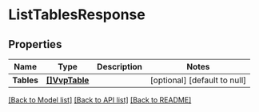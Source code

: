 # ListTablesResponse

## Properties
Name | Type | Description | Notes
------------ | ------------- | ------------- | -------------
**Tables** | [**[]VvpTable**](VvpTable.md) |  | [optional] [default to null]

[[Back to Model list]](../README.md#documentation-for-models) [[Back to API list]](../README.md#documentation-for-api-endpoints) [[Back to README]](../README.md)


